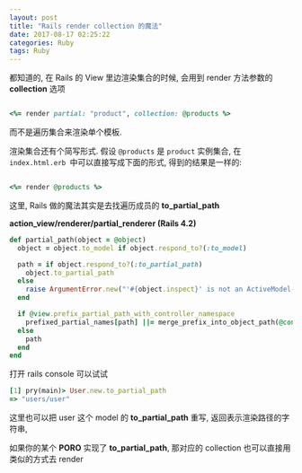 ```yaml
---
layout: post
title: "Rails render collection 的魔法"
date: 2017-08-17 02:25:22
categories: Ruby
tags: Ruby
---
```


<!--more-->

都知道的, 在 Rails 的 View 里边渲染集合的时候, 会用到 render 方法参数的 **collection** 选项

```ruby

<%= render partial: "product", collection: @products %>

```

而不是遍历集合来渲染单个模板.

渲染集合还有个简写形式. 假设 `@products` 是 `product` 实例集合, 在 `index.html.erb `中可以直接写成下面的形式, 得到的结果是一样的:

```ruby

<%= render @products %>

```

这里,  Rails 做的魔法其实是去找遍历成员的 **to_partial_path**

**action_view/renderer/partial_renderer (Rails 4.2)**

```ruby
def partial_path(object = @object)
  object = object.to_model if object.respond_to?(:to_model)

  path = if object.respond_to?(:to_partial_path)
    object.to_partial_path
  else
    raise ArgumentError.new("'#{object.inspect}' is not an ActiveModel-compatible object. It must implement :to_partial_path.")
  end

  if @view.prefix_partial_path_with_controller_namespace
    prefixed_partial_names[path] ||= merge_prefix_into_object_path(@context_prefix, path.dup)
  else
    path
  end
end
```

打开 rails console 可以试试

```ruby
[1] pry(main)> User.new.to_partial_path
=> "users/user"
```

这里也可以把 user 这个 model 的 **to_partial_path** 重写,  返回表示渲染路径的字符串,

如果你的某个 **PORO** 实现了 **to_partial_path**, 那对应的 collection 也可以直接用类似的方式去 render